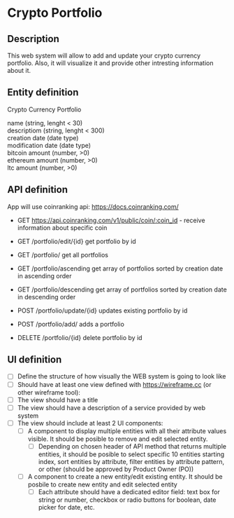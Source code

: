 # Crypto Portfolio

## Description

This web system will allow to add and update your crypto currency portfolio. Also, it will visualize it and provide other intresting information about it.

## Entity definition

Crypto Currency Portfolio  

name (string, lenght < 30)  
descriptiom (string, lenght < 300)  
creation date (date type)  
modification date (date type)  
bitcoin amount (number, >0)  
ethereum amount (number, >0)  
ltc amount (number, >0)  

## API definition

App will use coinranking api: https://docs.coinranking.com/

- GET https://api.coinranking.com/v1/public/coin/:coin_id - receive information about specific coin

- GET /portfolio/edit/{id} get portfolio by id

- GET /portfolio/ get all portfolios

- GET /portfolio/ascending  get array of portfolios sorted by creation date in ascending order

- GET /portfolio/descending  get array of portfolios sorted by creation date in descending order

- POST /portfolio/update/{id} updates existing portfolio by id

- POST /portfolio/add/ adds a portfolio

- DELETE /portfolio/{id} delete portfolio by id

## UI definition
- [ ] Define the structure of how visually the WEB system is going to look like
- [ ] Should have at least one view defined with https://wireframe.cc (or other wireframe tool):
- [ ] The view should have a title
- [ ] The view should have a description of a service provided by web system
- [ ] The view should include at least 2 UI components:
    - [ ] A component to display multiple entities with all their attribute values visible. It should be posible to remove and edit selected entity.
        - [ ] Depending on chosen header of API method that returns multiple entities, it should be posible to select specific 10 entities starting index, sort entities by attribute, filter entities by attribute pattern, or other (should be approved by Product Owner (PO))
    - [ ] A component to create a new entity/edit existing entity. It should be posbile to create new entity and edit selected entity
        - [ ] Each attribute should have a dedicated editor field: text box for string or number, checkbox or radio buttons for boolean, date picker for date, etc.
